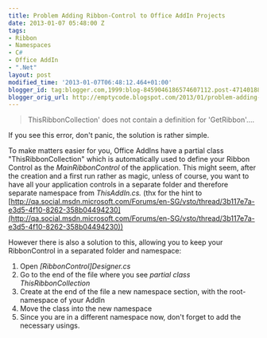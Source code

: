 ```yaml
---
title: Problem Adding Ribbon-Control to Office AddIn Projects
date: 2013-01-07 05:48:00 Z
tags:
- Ribbon
- Namespaces
- C#
- Office AddIn
- ".Net"
layout: post
modified_time: '2013-01-07T06:48:12.464+01:00'
blogger_id: tag:blogger.com,1999:blog-8459046186574607112.post-4714018850222278104
blogger_orig_url: http://emptycode.blogspot.com/2013/01/problem-adding-ribbon-control-to-office.html
---
```


> ThisRibbonCollection' does not contain a definition for 'GetRibbon'....

If you see this error, don't panic, the solution is rather simple.

To make matters easier for you, Office AddIns have a partial class "ThisRibbonCollection" which is automatically used to define your Ribbon Control as the *MainRibbonControl* of the application. This might seem, after the creation and a first run rather as magic, unless of course, you want to have all your application controls in a separate folder and therefore separate namespace from *ThisAddIn.cs.* (thx for the hint to [http://qa.social.msdn.microsoft.com/Forums/en-SG/vsto/thread/3b117e7a-e3d5-4f10-8262-358b04494230](http://qa.social.msdn.microsoft.com/Forums/en-SG/vsto/thread/3b117e7a-e3d5-4f10-8262-358b04494230))

However there is also a solution to this, allowing you to keep your RibbonControl in a separated folder and namespace:

1. Open *[RibbonControl]Designer.cs*
2. Go to the end of the file where you see *partial class ThisRibbonCollection*
3. Create at the end of the file a new namespace section, with the root-namespace of your AddIn
4. Move the class into the new namespace
5. Since you are in a different namespace now, don't forget to add the necessary usings.